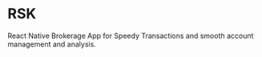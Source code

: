 # RSK
React Native Brokerage App for Speedy Transactions and smooth account management and analysis.
